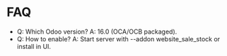 # FAQ

- Q: Which Odoo version? A: 16.0 (OCA/OCB packaged).
- Q: How to enable? A: Start server with --addon website_sale_stock or install in UI.
